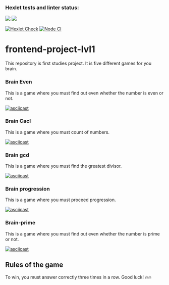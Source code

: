 ### Hexlet tests and linter status:
<a href="https://codeclimate.com/github/codeclimate/codeclimate/maintainability"><img src="https://api.codeclimate.com/v1/badges/a99a88d28ad37a79dbf6/maintainability" /></a> <a href="https://codeclimate.com/github/codeclimate/codeclimate/test_coverage"><img src="https://api.codeclimate.com/v1/badges/a99a88d28ad37a79dbf6/test_coverage" /></a>

[![Hexlet Check](https://github.com/Svet-Svet/frontend-project-lvl1/workflows/hexlet-check/badge.svg)](https://github.com/Svet-Svet/frontend-project-lvl1/actions)
[![Node CI](https://github.com/Svet-Svet/frontend-project-lvl1/workflows/Node%20CI/badge.svg)](https://github.com/Svet-Svet/frontend-project-lvl1/actions)
# frontend-project-lvl1

This repository is first studies project. It is five different games for you brain.

### Brain Even

This is a game where you must find out even whether the number is even or not.

[![asciicast](https://asciinema.org/a/RmA91BpnIjHDr9xrIdT1gRGwH.svg)](https://asciinema.org/a/RmA91BpnIjHDr9xrIdT1gRGwH)

### Brain Cacl

This is a game where you must count of numbers.

[![asciicast](https://asciinema.org/a/DJuU8QhpbT0JXOKxS9h66wk4c.svg)](https://asciinema.org/a/DJuU8QhpbT0JXOKxS9h66wk4c)

### Brain gcd

This is a game where you must find the greatest divisor.

[![asciicast](https://asciinema.org/a/vVB6UcBzgPVTBsUdcAM5vy0b1.svg)](https://asciinema.org/a/vVB6UcBzgPVTBsUdcAM5vy0b1)

### Brain progression 

This is a game where you must proceed progression.

[![asciicast](https://asciinema.org/a/LkJNgbzMYJo9f8fFwNynSof5J.svg)](https://asciinema.org/a/LkJNgbzMYJo9f8fFwNynSof5J)

### Brain-prime
 
This is a game where you must find out even whether the number is prime or not.

[![asciicast](https://asciinema.org/a/nPygMosSRphdfpOpYXMVyWGfF.svg)](https://asciinema.org/a/nPygMosSRphdfpOpYXMVyWGfF)

## Rules of the game

To win, you must answer correctly three times in a row. Good luck! 🔥🔥